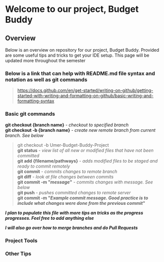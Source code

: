 # Welcome to our project, **Budget Buddy**

## Overview
Below is an overview on repository for our project, Budget Buddy. Provided are some useful tips and tricks to get your IDE setup.
This page will be updated more throughout the semester

### Below is a link that can help with README.md file syntax and notation as well as git commands
> https://docs.github.com/en/get-started/writing-on-github/getting-started-with-writing-and-formatting-on-github/basic-writing-and-formatting-syntax

### Basic git commands
**git checkout {branch name}** - *checkout to specified branch*  
**git checkout -b {branch name}** - *create new remote branch from current branch. See below*  
> git checkout -b Umer-Budget-Buddy-Project  
 **git status** - *view list of all new or modified files that have not been committed*  
**git add {filename/pathways}** - *adds modified files to be staged and ready to commit remotely*  
**git commit** - *commits changes to remote branch*  
**git diff** - *look at file changes between commits*  
**git commit -m "*message*"** - *commits changes with message. See below*  
**git push** - *pushes committed changes to remote server*  
**git commit -m "*Example commit message. Good practice is to include what changes were done from the previous commit*"**  

***I plan to populate this file with more tips an tricks as the progress progresses. Feel free to add anything else***  

***I will also go over how to merge branches and do Pull Requests***

### Project Tools

### Other Tips 




